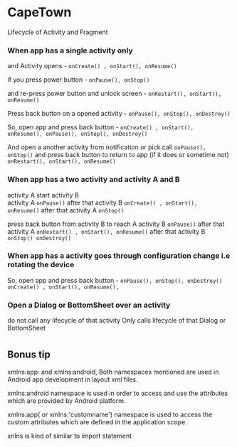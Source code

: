 # CapeTown
Lifecycle of Activity and Fragment

### When app has a single activity only  

and Activity opens - ``` onCreate() , onStart(), onResume() ```

if you press power button -  ``` onPause(), onStop() ```

and re-press power button and unlock screen - ``` onRestart(), onStart(), onResume()  ```

Press back button on a opened activity - ``` onPause(), onStop(), onDestroy() ```

So, open app and press back button - 
``` onCreate() , onStart(), onResume(), onPause(), onStop(), onDestroy() ```

And open a another activity from notification or pick call ``` onPause(), onStop() ``` and press back button to return to app (if it does or sometime not) ``` onRestart(), onStart(), onResume() ```



### When app has a two activity and activity A and B 

activity A start activity B  
activity A ```onPause()``` after that activity B ``` onCreate() , onStart(), onResume() ``` after that activity A ```onStop()```

press back button from activity B to reach A
activity B ```onPause()``` after that activity A ``` onRestart() , onStart(), onResume() ``` after that activity B ```onStop() onDestroy()```


### When app has a activity goes through configuration change i.e rotating the device
So, open app and press back button - 
``` onPause(), onStop(), onDestroy() onCreate() , onStart(), onResume(), ```


### Open a Dialog or BottomSheet over an activity
do not call any lifecycle of that activity
Only calls lifecycle of that Dialog or BottomSheet

#
## Bonus tip 
xmlns:app: and xmlns:android, Both namespaces mentioned are used in Android app development in layout xml files.

xmlns:android namespace is used in order to access and use the attributes which are provided by Android platform.

xmlns:app( or xmlns:'customname') namespace is used to access the custom attributes which are defined in the application scope. 

xnlns is kind of similar to import statement